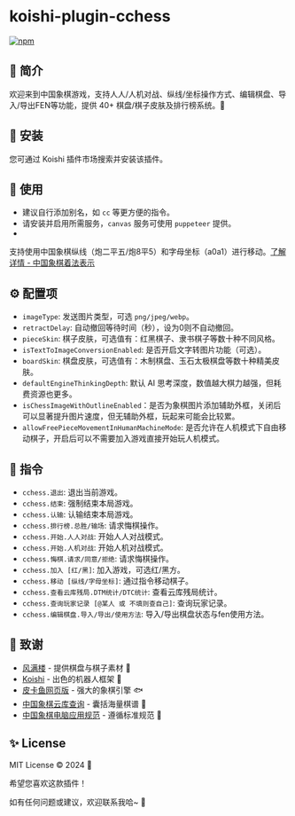 # koishi-plugin-cchess

[![npm](https://img.shields.io/npm/v/koishi-plugin-cchess?style=flat-square)](https://www.npmjs.com/package/koishi-plugin-cchess)

## 🎐 简介

欢迎来到中国象棋游戏，支持人人/人机对战、纵线/坐标操作方式、编辑棋盘、导入/导出FEN等功能，提供 40+ 棋盘/棋子皮肤及排行榜系统。🎪

## 🎉 安装

您可通过 Koishi 插件市场搜索并安装该插件。

## 🌈 使用

- 建议自行添加别名，如 `cc` 等更方便的指令。
- 请安装并启用所需服务，`canvas` 服务可使用 `puppeteer` 提供。
-
支持使用中国象棋纵线（炮二平五/炮8平5）和字母坐标（a0a1）进行移动。[了解详情 - 中国象棋着法表示](https://www.xqbase.com/protocol/cchess_move.htm)

## ⚙️ 配置项

- `imageType`: 发送图片类型，可选 `png/jpeg/webp`。
- `retractDelay`: 自动撤回等待时间（秒），设为0则不自动撤回。
- `pieceSkin`: 棋子皮肤，可选值有：红黑棋子、隶书棋子等数十种不同风格。
- `isTextToImageConversionEnabled`: 是否开启文字转图片功能（可选）。
- `boardSkin`: 棋盘皮肤，可选值有：木制棋盘、玉石太极棋盘等数十种精美皮肤。
- `defaultEngineThinkingDepth`: 默认 AI 思考深度，数值越大棋力越强，但耗费资源也更多。
- `isChessImageWithOutlineEnabled`：是否为象棋图片添加辅助外框，关闭后可以显著提升图片速度，但无辅助外框，玩起来可能会比较累。
- `allowFreePieceMovementInHumanMachineMode`: 是否允许在人机模式下自由移动棋子，开启后可以不需要加入游戏直接开始玩人机模式。

## 🌼 指令

- `cchess.退出`: 退出当前游戏。
- `cchess.结束`: 强制结束本局游戏。
- `cchess.认输`: 认输结束本局游戏。
- `cchess.排行榜.总胜/输场`: 请求悔棋操作。
- `cchess.开始.人人对战`: 开始人人对战模式。
- `cchess.开始.人机对战`: 开始人机对战模式。
- `cchess.悔棋.请求/同意/拒绝`: 请求悔棋操作。
- `cchess.加入 [红/黑]`: 加入游戏，可选红/黑方。
- `cchess.移动 [纵线/字母坐标]`: 通过指令移动棋子。
- `cchess.查看云库残局.DTM统计/DTC统计`: 查看云库残局统计。
- `cchess.查询玩家记录 [@某人 或 不填则查自己]`: 查询玩家记录。
- `cchess.编辑棋盘.导入/导出/使用方法`: 导入/导出棋盘状态与fen使用方法。

## 🍧 致谢

- [风满楼]() - 提供棋盘与棋子素材 🎨
- [Koishi](https://koishi.chat/) - 出色的机器人框架 🤖
- [皮卡鱼网页版](https://xiangqiai.com/#/) - 强大的象棋引擎 🐟
- [中国象棋云库查询](https://www.chessdb.cn/query/) - 囊括海量棋谱 📖
- [中国象棋电脑应用规范](https://www.xqbase.com/protocol/cchess_intro.htm) - 遵循标准规范 📜

## ✨ License

MIT License © 2024 💫

希望您喜欢这款插件！

如有任何问题或建议，欢迎联系我哈~ 🎈
